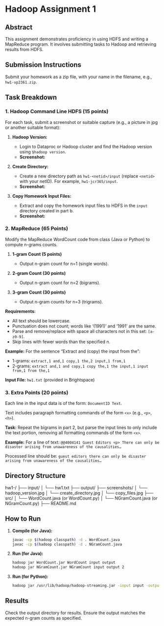 # Hadoop Assignment 1

## Abstract

This assignment demonstrates proficiency in using HDFS and writing a MapReduce program. It involves submitting tasks to Hadoop and retrieving results from HDFS.

## Submission Instructions

Submit your homework as a zip file, with your name in the filename, e.g., `hw1-vp2361.zip`.

## Task Breakdown

### 1. Hadoop Command Line HDFS (15 points)

For each task, submit a screenshot or suitable capture (e.g., a picture in jpg or another suitable format):

1. **Hadoop Version:** 
   - Login to Dataproc or Hadoop cluster and find the Hadoop version using `$hadoop version`.
   - **Screenshot:**

2. **Create Directory:**
   - Create a new directory path as `hw1-<netid>/input` (replace `<netid>` with your netID). For example, `hw1-jcr365/input`.
   - **Screenshot:**

3. **Copy Homework Input Files:**
   - Extract and copy the homework input files to HDFS in the `input` directory created in part b.
   - **Screenshot:**

### 2. MapReduce (65 Points)

Modify the MapReduce WordCount code from class (Java or Python) to compute n-grams counts.

1. **1-gram Count (5 points)**
   - Output n-gram count for n=1 (single words).
   
2. **2-gram Count (30 points)**
   - Output n-gram count for n=2 (bigrams).
   
3. **3-gram Count (30 points)**
   - Output n-gram counts for n=3 (trigrams).

**Requirements:**
- All text should be lowercase.
- Punctuation does not count; words like ‘(1991)’ and ‘1991’ are the same.
- Parse and remove/replace with space all characters not in this set: `[a-z0-9]`.
- Skip lines with fewer words than the specified n.

**Example:**
For the sentence “Extract and (copy) the input from the”:
- 1-grams: `extract,1 and,1 copy,1 the,2 input,1 from,1`
- 2-grams: `extract and,1 and copy,1 copy the,1 the input,1 input from,1 from the,1`

**Input File:** `hw1.txt` (provided in Brightspace)

### 3. Extra Points (20 points)

Each line in the input data is of the form: `DocumentID Text`.

Text includes paragraph formatting commands of the form `<x>` (e.g., `<p>`, `<h>`).

**Task:**
Repeat the bigrams in part 2, but parse the input lines to only include the text portion, removing all formatting commands of the form `<x>`.

**Example:**
For a line of text: `@@4004141 Guest Editors <p> There can only be disaster arising from unawareness of the causalities…`

Processed line should be: `guest editors there can only be disaster arising from unawareness of the causalities…`

## Directory Structure

hw1-<netid>/
    ├── input/
    │   └── hw1.txt
    ├── output/
    ├── screenshots/
    │   └── hadoop_version.jpg
    │   └── create_directory.jpg
    │   └── copy_files.jpg
    ├── src/
    │   └── WordCount.java (or WordCount.py)
    │   └── NGramCount.java (or NGramCount.py)
    ├── README.md


## How to Run

1. **Compile (for Java):**
   ```sh
   javac -cp $(hadoop classpath) -d . WordCount.java
   javac -cp $(hadoop classpath) -d . NGramCount.java
   
2. **Run (for Java):**
   ```sh
   hadoop jar WordCount.jar WordCount input output
   hadoop jar NGramCount.jar NGramCount input output 2

3. **Run (for Python):**
   ```sh
   hadoop jar /usr/lib/hadoop/hadoop-streaming.jar -input input -output output -mapper mapper.py -reducer reducer.py

## Results

Check the output directory for results. Ensure the output matches the expected n-gram counts as specified.
